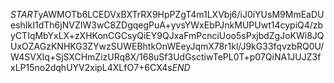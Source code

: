 $START$yAWMOTb6LCEDVxBXTrRX9HpPZgT4m1LXVbj6/iJ0iYUsM9MmEaDUeshIkI1dTh6jNVZIW3wC8ZDgqegPuA+yvsYWxEbPJnkMUPUwt14cypiQ4/zbyCTIqMbYxLX+zXHKonCGCsyQiEY9QJxaFmPcnciUoo5sPxjbdZgJoKWi8JQUxOZAGzKNHKG3ZYwzSUWEBhtkOnWEeyJqmX78r1kl/J9kG33fqvzbRQ0U/W4SVXIq+SjSXCHmZizURq8X/168uSf3UdGsctiwTePL0T+p07QiNA1JUJZ3fxLP15no2dqhUYV2xipL4XLfO7+6CX4s$END$